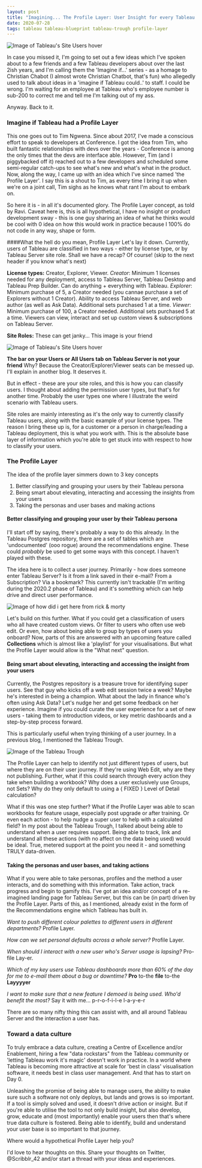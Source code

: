 ```yaml
---
layout: post
title: "Imagining... The Profile Layer: User Insight for every Tableau deployment"
date: 2020-07-28
tags: tableau tableau-blueprint tableau-trough profile-layer
---
```


![Image of Tableau's Site Users hover](/assets/tableau-profile-layer.png)

In case you missed it, I'm going to set out a few ideas which I've spoken about to a few friends and a few Tableau developers about over the last 2ish years, and I'm calling them the 'Imagine if...' series - as a homage to Christian Chabot (I almost wrote Christian Chatbot, that's fun) who allegedly used to talk about ideas in a 'imagine if Tableau could..' to staff. I could be wrong. I'm waiting for an employee at Tableau who's employee number is sub-200 to correct me and tell me I'm talking out of my ass.

Anyway.
Back to it.



### Imagine if Tableau had a Profile Layer
This one goes out to Tim Ngwena. 
Since about 2017, I've made a conscious effort to speak to developers at Conference. I got the idea from Tim, who built fantastic relationships with devs over the years - Conference is among the only times that the devs are interface able. However, Tim (and I piggybacked off it) reached out to a few developers and scheduled some semi-regular catch-ups to see what's new and what's what in the product. Now, along the way, I came up with an idea which I've since named 'the Profile Layer'. I say this is a shout to Tim, as every time I bring it up when we're on a joint call, Tim sighs as he knows what rant I'm about to embark on.

So here it is - in all it's documented glory. The Profile Layer concept, as told by Ravi.
Caveat here is, this is all hypothetical, I have no insight or product development sway - this is one guy sharing an idea of what he thinks would be cool with 0 idea on how this would work in practice because I 100% do not code in any way, shape or form.



####What the hell do you mean, Profile Layer
Let's lay it down. Currently, users of Tableau are classified in two ways - either by license type, or by Tableau Server site role. Shall we have a recap? Of course! (skip to the next header if you know what's next)

**License types:** Creator, Explorer, Viewer.
_Creator_: Minimum 1 licenses needed for any deployment, access to Tableau Server, Tableau Desktop and Tableau Prep Builder. Can do anything + everything with Tableau.
_Explorer_: Minimum purchase of 5, a Creator needed (you cannae purchase a set of Explorers without 1 Creator). Ability to access Tableau Server, and web author (as well as Ask Data). Additional sets purchased 1 at a time.
_Viewer_: Minimum purchase of 100, a Creator needed. Additional sets purchased 5 at a time. Viewers can view, interact and set up custom views & subscriptions on Tableau Server.

**Site Roles:** These can get janky...
This image is your friend

![Image of Tableau's Site Users hover](/assets/tableau-site-users.png)

**The bar on your Users or All Users tab on Tableau Server is not your friend**
Why? Because the Creator/Explorer/Viewer seats can be messed up. I'll explain in another blog. It deserves it. 

But in effect - these are your site roles, and this is how you can classify users. I thought about adding the permission user types, but that's for another time. Probably the user types one where I illustrate the weird scenario with Tableau users.

Site roles are mainly interesting as it's the only way to currently classify Tableau users, along with the basic example of your license types. The reason I bring these up is, for a customer or a person in charge/leading a Tableau deployment, this is what you work with. This is the absolute base layer of information which you're able to get stuck into with respect to how to classify your users.



### The Profile Layer
The idea of the profile layer simmers down to 3 key concepts

1. Better classifying and grouping your users by their Tableau persona
2. Being smart about elevating, interacting and accessing the insights from your users
3. Taking the personas and user bases and making actions



#### Better classifying and grouping your user by their Tableau persona

I'll start off by saying, there's probably a way to do this already. In the Tableau Postgres repository, there are a set of tables which are 'undocumented' (ooo rogue) around the recommendations engine. These could _probably_ be used to get some ways with this concept. I haven't played with these. 

The idea here is to collect a user journey. Primarily - how does someone enter Tableau Server? Is it from a link saved in their e-mail? From a Subscription? Via a bookmark? This currently isn't trackable (I'm writing during the 2020.2 phase of Tableau) and it's something which can help drive and direct user performance.

![Image of how did i get here from rick & morty](/assets/how-did-i-get-here-rick-morty.png)

Let's build on this further. What if you could get a classification of users who all have created custom views. Or filter to users who often use web edit. Or even, how about being able to group by types of users you onboard? Now, parts of this are answered with an upcoming feature called **Collections** which is almost like a 'playlist' for your visualisations. But what the Profile Layer would allow is the "What next" question.



#### Being smart about elevating, interacting and accessing the insight from your users

Currently, the Postgres repository is a treasure trove for identifying super users. See that guy who kicks off a web edit session twice a week? Maybe he's interested in being a champion. What about the lady in finance who's often using Ask Data? Let's nudge her and get some feedback on her experience. Imagine if you could curate the user experience for a set of new users - taking them to introduction videos, or key metric dashboards and a step-by-step process forward. 

This is particularly useful when trying thinking of a user journey. In a previous blog, I mentioned the Tableau Trough.

![Image of the Tableau Trough](/assets/tableau-trough-digital.png)

The Profile Layer can help to identify not just different types of users, but where they are on their user journey. If they're using Web Edit, why are they not publishing. Further, what if this could search through every action they take when building a workbook? Why does a user exclusively use Groups, not Sets? Why do they only default to using a { FIXED } Level of Detail calculation? 

What if this was one step further? What if the Profile Layer was able to scan workbooks for feature usage, especially post upgrade or after training. Or even each action - to help nudge a super user to help with a calculated field? In my post about the Tableau Trough, I talked about being able to understand when a user requires support. Being able to track, link and understand all these actions (with no affect on the data being used) would be ideal. True, metered support at the point you need it - and something TRULY data-driven.



#### Taking the personas and user bases, and taking actions

What if you were able to take personas, profiles and the method a user interacts, and do something with this information. Take action, track progress and begin to gamify this. I've got an idea and/or concept of a re-imagined landing page for Tableau Server, but this can be (in part) driven by the Profile Layer. Parts of this, as I mentioned, already exist in the form of the Recommendations engine which Tableau has built in. 

_Want to push different colour palettes to different users in different departments?_ Profile Layer.

_How can we set personal defaults across a whole server?_ Profile Layer.

_When should I interact with a new user who's Server usage is lapsing?_ Pro-file Lay-er.

_Which of my key users use Tableau dashboards more than 60% of the day for me to e-mail them about a bug or downtime?_ **Pro** to-the **file** to-the **Layyyyer**

_I want to make sure that a new feature I demoed is being used. Who'd benefit the most?_ Say it with me... p-r-o-f-i-l-e l-a-y-e-r


There are so many nifty thing this can assist with, and all around Tableau Server and the interaction a user has. 


### Toward a data culture

To truly embrace a data culture, creating a Centre of Excellence and/or Enablement, hiring a few "data rockstars" from the Tableau community or 'letting Tableau work it's magic' doesn't work in practice. In a world where Tableau is becoming more attractive at scale for 'best in class' visualisation software, it needs best in class user management. And that has to start on Day 0. 

Unleashing the promise of being able to manage users, the ability to make sure such a software not only deploys, but lands and grows is so important. If a tool is simply solved and used, it doesn't drive action or insight. But if you're able to utilise the tool to not only build insight, but also develop, grow, educate and (most importantly) enable your users then that's where true data culture is fostered. Being able to identify, build and understand your user base is so important to that journey.


Where would a hypothetical Profile Layer help you?


I'd love to hear thoughts on this. Share your thoughts on Twitter, @Scribblr_42 and/or start a thread with your ideas and experiences.

